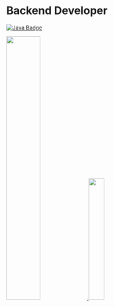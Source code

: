# Backend Developer

[![Java Badge](https://img.shields.io/badge/Java-137CBD?style=flat-square&logo=CoffeeScript&logoColor=white)](https://www.java.com/ko/)



<a href="s">
  <img src="https://github-readme-stats.vercel.app/api?username=nahyunuk&theme=tokyonight&show_icons=true" width="42%" />
</a>
<a href="https://github.com/kimjihoon3106/github-readme-stats">
    <img src="https://github-readme-stats.vercel.app/api/top-langs/?username=nahyunuk&layout=donut&show_icons=true&theme=material-palenight&hide_border=true&bg_color=20232a&icon_color=58A6FF&text_color=fff&title_color=58A6FF&count_private=true&exclude_repo=Face-Transfer-Application" width=28.5% />
</a> 
